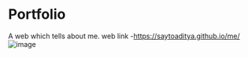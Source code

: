 # Portfolio
A web which tells about me. 
web link -https://saytoaditya.github.io/me/
![image](https://user-images.githubusercontent.com/37133049/130795937-5e74f51d-3522-42c2-ac9c-692d4db944ee.png)

